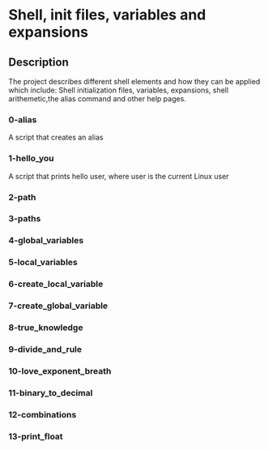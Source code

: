 # Shell, init files, variables and expansions

## Description

The project describes different shell elements and how they can be applied which include: Shell initialization files, variables, expansions, shell arithemetic,the alias command and other help pages.

### 0-alias
A script that creates an alias

### 1-hello_you                                                         
A script that prints hello user, where user is the current Linux user

### 2-path

### 3-paths

### 4-global_variables

### 5-local_variables

### 6-create_local_variable

### 7-create_global_variable

### 8-true_knowledge

### 9-divide_and_rule

### 10-love_exponent_breath

### 11-binary_to_decimal

### 12-combinations

###  13-print_float

###

###
